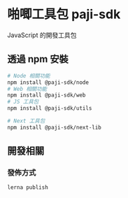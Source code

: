# 啪唧工具包 paji-sdk

JavaScript 的開發工具包

## 透過 npm 安裝

```bash
# Node 相關功能
npm install @paji-sdk/node
# Web 相關功能
npm install @paji-sdk/web
# JS 工具包
npm install @paji-sdk/utils

# Next 工具包
npm install @paji-sdk/next-lib
```

## 開發相關

### 發佈方式

```bash
lerna publish
```
